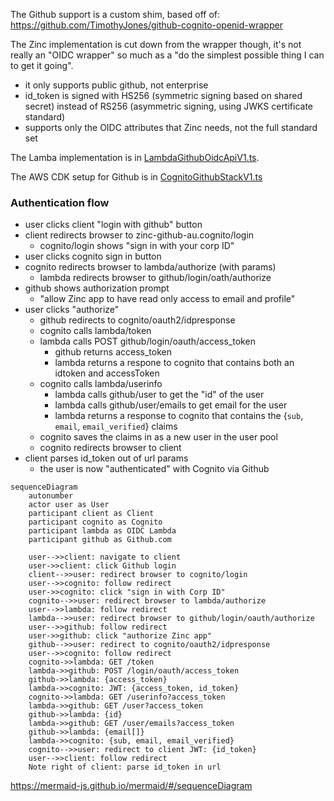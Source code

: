 The Github support is a custom shim, based off of: 
https://github.com/TimothyJones/github-cognito-openid-wrapper

The Zinc implementation is cut down from the wrapper though, it's not 
really an "OIDC wrapper" so much as a "do the simplest possible thing I can
to get it going".
* it only supports public github, not enterprise
* id_token is signed with HS256 (symmetric signing based on shared secret) 
  instead of RS256 (asymmetric signing, using JWKS certificate standard)
* supports only the OIDC attributes that Zinc needs, not the full standard set

The Lamba implementation is in 
[LambdaGithubOidcApiV1.ts](/aws-infra/lambda/src/LambdaGithubOidcApiV1.ts).

The AWS CDK setup for Github is in 
[CognitoGithubStackV1.ts](/aws-infra/src/Stack/CognitoGithubStackV1.ts)


### Authentication flow 

* user clicks client "login with github" button
* client redirects browser to zinc-github-au.cognito/login 
  * cognito/login shows "sign in with your corp ID"
* user clicks cognito sign in button
* cognito redirects browser to lambda/authorize (with params)
  * lambda redirects browser to github/login/oath/authorize
* github shows authorization prompt
  * "allow Zinc app to have read only access to email and profile"
* user clicks "authorize"
  * github redirects to cognito/oauth2/idpresponse
  * cognito calls lambda/token
  * lambda calls POST github/login/oauth/access_token
    * github returns access_token
    * lambda returns a respone to cognito that contains both an idtoken and 
      accessToken
  * cognito calls lambda/userinfo
    * lambda calls github/user to get the "id" of the user
    * lambda calls github/user/emails to get email for the user
    * lambda returns a response to cognito that contains the {`sub`, `email`, 
      `email_verified`} claims
  * cognito saves the claims in as a new user in the user pool 
  * cognito redirects browser to client
* client parses id_token out of url params
  * the user is now "authenticated" with Cognito via Github


```mermaid
sequenceDiagram
    autonumber
    actor user as User
    participant client as Client
    participant cognito as Cognito
    participant lambda as OIDC Lambda
    participant github as Github.com
    
    user-->>client: navigate to client
    user->>client: click Github login
    client-->>user: redirect browser to cognito/login
    user-->>cognito: follow redirect
    user->>cognito: click "sign in with Corp ID"
    cognito-->>user: redirect browser to lambda/authorize
    user-->>lambda: follow redirect
    lambda-->>user: redirect browser to github/login/oauth/authorize
    user-->>github: follow redirect
    user->>github: click "authorize Zinc app"
    github-->>user: redirect to cognito/oauth2/idpresponse
    user-->>cognito: follow redirect
    cognito->>lambda: GET /token
    lambda->>github: POST /login/oauth/access_token
    github->>lambda: {access_token}
    lambda->>cognito: JWT: {access_token, id_token}
    cognito->>lambda: GET /userinfo?access_token
    lambda->>github: GET /user?access_token
    github->>lambda: {id}
    lambda->>github: GET /user/emails?access_token
    github->>lambda: {email[]}
    lambda->>cognito: {sub, email, email_verified}
    cognito-->>user: redirect to client JWT: {id_token}
    user-->>client: follow redirect
    Note right of client: parse id_token in url

```

https://mermaid-js.github.io/mermaid/#/sequenceDiagram
